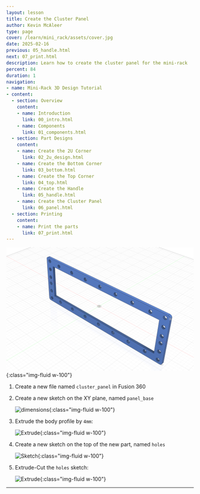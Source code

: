 ```yaml
---
layout: lesson
title: Create the Cluster Panel
author: Kevin McAleer
type: page
cover: /learn/mini_rack/assets/cover.jpg
date: 2025-02-16
previous: 05_handle.html
next: 07_print.html
description: Learn how to create the cluster panel for the mini-rack
percent: 84
duration: 1
navigation:
- name: Mini-Rack 3D Design Tutorial
- content:
  - section: Overview
    content:
    - name: Introduction
      link: 00_intro.html
    - name: Components
      link: 01_components.html
  - section: Part Designs
    content:
    - name: Create the 2U Corner
      link: 02_2u_design.html
    - name: Create the Bottom Corner
      link: 03_bottom.html
    - name: Create the Top Corner
      link: 04_top.html
    - name: Create the Handle
      link: 05_handle.html
    - name: Create the Cluster Panel
      link: 06_panel.html
  - section: Printing
    content:
    - name: Print the parts
      link: 07_print.html
---
```



![Cluster Panel Design](assets/cluster_panel_design.png){:class="img-fluid w-100"}

1. Create a new file named `cluster_panel` in Fusion 360

1. Create a new sketch on the XY plane, named `panel_base`

    ![dimensions](/learn/mini_rack/assets/panel_01_sketch.png){:class="img-fluid w-100"}

1. Extrude the body profile by `4mm`:

    ![Extrude](/learn/mini_rack/assets/panel_02_extrude.png){:class="img-fluid w-100"}

1. Create a new sketch on the top of the new part, named `holes`

    ![Sketch](/learn/mini_rack/assets/panel_03_sketch.png){:class="img-fluid w-100"}

1. Extrude-Cut the `holes` sketch:

    ![Extrude](/learn/mini_rack/assets/panel_04_extrude.png){:class="img-fluid w-100"}

---
